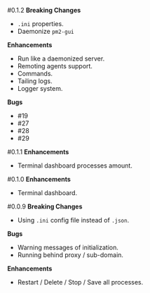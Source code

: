 #0.1.2
**Breaking Changes**
- `.ini` properties.
- Daemonize `pm2-gui`

**Enhancements**
- Run like a daemonized server.
- Remoting agents support.
- Commands.
- Tailing logs.
- Logger system.

**Bugs**
- #19
- #27
- #28
- #29

#0.1.1
**Enhancements**
- Terminal dashboard processes amount.

#0.1.0
**Enhancements**
- Terminal dashboard.

#0.0.9
**Breaking Changes**
- Using `.ini` config file instead of `.json`.

**Bugs**
- Warning messages of initialization.
- Running behind proxy / sub-domain.

**Enhancements**
- Restart / Delete / Stop / Save all processes.